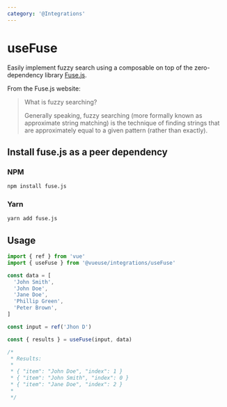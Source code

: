 ```yaml
---
category: '@Integrations'
---
```


# useFuse

Easily implement fuzzy search using a composable on top of the zero-dependency library [Fuse.js](https://github.com/krisk/fuse).

From the Fuse.js website:

> What is fuzzy searching?
> 
> Generally speaking, fuzzy searching (more formally known as approximate string matching) is the technique of finding strings that are approximately equal to a given pattern (rather than exactly).

## Install fuse.js as a peer dependency

### NPM

```bash
npm install fuse.js
```

### Yarn

```bash
yarn add fuse.js
```

## Usage

```ts
import { ref } from 'vue'
import { useFuse } from '@vueuse/integrations/useFuse'

const data = [
  'John Smith',
  'John Doe',
  'Jane Doe',
  'Phillip Green',
  'Peter Brown',
]

const input = ref('Jhon D')

const { results } = useFuse(input, data)

/*
 * Results:
 *
 * { "item": "John Doe", "index": 1 }
 * { "item": "John Smith", "index": 0 }
 * { "item": "Jane Doe", "index": 2 }
 *
 */
```
